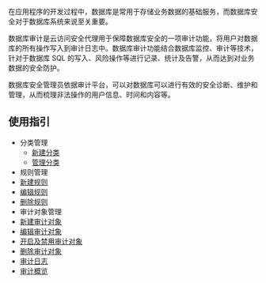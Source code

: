 在应用程序的开发过程中，数据库是常用于存储业务数据的基础服务，而数据库安全对于数据库系统来说至关重要。

数据库审计是云访问安全代理用于保障数据库安全的一项审计功能，将用户对数据库的所有操作写入到审计日志中。数据库审计功能结合数据库监控、审计等技术，针对于数据库 SQL 的写入、风险操作等进行记录、统计及告警，从而达到对业务数据的安全防护。

数据库安全管理员依据审计平台，可以对数据库可以进行有效的安全诊断、维护和管理，从而梳理非法操作的用户信息、时间和内容等。

## 使用指引
- 分类管理
	- [新建分类]()
	- [管理分类]() 
-  规则管理
 - [新建规则]()
 - [编辑规则]()
 - [删除规则]() 
- 审计对象管理
 - [新建审计对象]()
 - [编辑审计对象]()
 - [开启及禁用审计对象]()
 - [删除审计对象]()
- [审计日志]()
- [审计概览]()    
